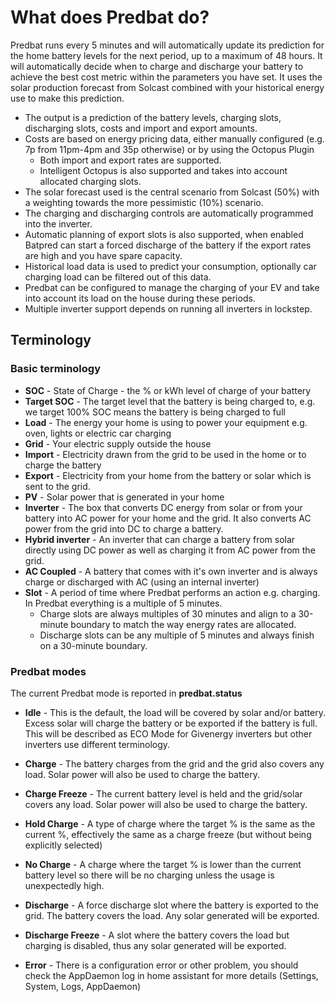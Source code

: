 # What does Predbat do?

Predbat runs every 5 minutes and will automatically update its prediction for the home battery levels for the next period,
up to a maximum of 48 hours. It will automatically decide when to charge and discharge your battery to achieve the best cost
metric within the parameters you have set. It uses the solar production forecast from Solcast combined with your historical
energy use to make this prediction.

- The output is a prediction of the battery levels, charging slots, discharging slots, costs and import and export amounts.
- Costs are based on energy pricing data, either manually configured (e.g. 7p from 11pm-4pm and 35p otherwise) or by using the Octopus Plugin
    - Both import and export rates are supported.
    - Intelligent Octopus is also supported and takes into account allocated charging slots.  
- The solar forecast used is the central scenario from Solcast (50%) with a weighting towards the more pessimistic (10%) scenario.
- The charging and discharging controls are automatically programmed into the inverter.
- Automatic planning of export slots is also supported, when enabled Batpred can start a forced discharge of the battery if
the export rates are high and you have spare capacity.
- Historical load data is used to predict your consumption, optionally car charging load can be filtered out of this data.
- Predbat can be configured to manage the charging of your EV and take into account its load on the house during these periods.
- Multiple inverter support depends on running all inverters in lockstep.

## Terminology

### Basic terminology

- **SOC** - State of Charge - the % or kWh level of charge of your battery
- **Target SOC** - The target level that the battery is being charged to, e.g. we target 100% SOC means the battery is being charged to full
- **Load** - The energy your home is using to power your equipment e.g. oven, lights or electric car charging
- **Grid** - Your electric supply outside the house
- **Import** - Electricity drawn from the grid to be used in the home or to charge the battery
- **Export** - Electricity from your home from the battery or solar which is sent to the grid.
- **PV** - Solar power that is generated in your home
- **Inverter** - The box that converts DC energy from solar or from your battery into AC power for your home and the grid. It also
converts AC power from the grid into DC to charge a battery.
- **Hybrid inverter** - An inverter that can charge a battery from solar directly using DC power as well as charging it from AC power from the grid.
- **AC Coupled** - A battery that comes with it's own inverter and is always charge or discharged with AC (using an internal inverter)
- **Slot** - A period of time where Predbat performs an action e.g. charging. In Predbat everything is a multiple of 5 minutes.
    - Charge slots are always multiples of 30 minutes and align to a 30-minute boundary to match the way energy rates are allocated.
    - Discharge slots can be any multiple of 5 minutes and always finish on a 30-minute boundary.

### Predbat modes

The current Predbat mode is reported in **predbat.status**

- **Idle** - This is the default, the load will be covered by solar and/or battery. Excess solar will charge the battery or be
exported if the battery is full. This will be described as ECO Mode for Givenergy inverters but other inverters use different terminology.

- **Charge** - The battery charges from the grid and the grid also covers any load. Solar power will also be used to charge the battery.
- **Charge Freeze** - The current battery level is held and the grid/solar covers any load. Solar power will also be used to charge the battery.
- **Hold Charge** - A type of charge where the target % is the same as the current %, effectively the same as a charge freeze (but without being explicitly selected)
- **No Charge** - A charge where the target % is lower than the current battery level so there will be no charging unless the usage is unexpectedly high.

- **Discharge** - A force discharge slot where the battery is exported to the grid. The battery covers the load. Any solar generated will be exported.
- **Discharge Freeze** - A slot where the battery covers the load but charging is disabled, thus any solar generated will be exported.

- **Error** - There is a configuration error or other problem, you should check the AppDaemon log in home assistant for more details (Settings, System, Logs, AppDaemon)
